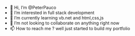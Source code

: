 - 👋 Hi, I’m @PeterPauco
- 👀 I’m interested in full stack development
- 🌱 I’m currently learning vb.net and html,css,js
- 💞️ I’m not looking to collaborate on anything right now
- 📫 How to reach me ? well just started to build my portfolio

<!---
PeterPauco/PeterPauco is a ✨ special ✨ repository because its `README.md` (this file) appears on your GitHub profile.
You can click the Preview link to take a look at your changes.
--->
